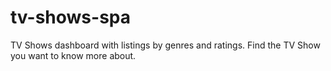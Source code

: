 # tv-shows-spa
TV Shows dashboard with listings by genres and ratings. Find the TV Show you want to know more about.
